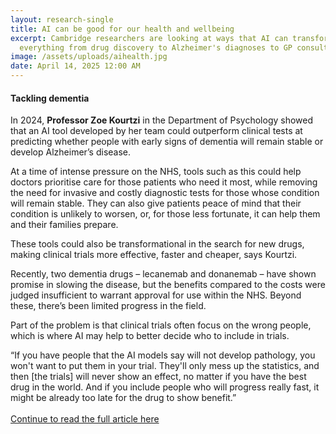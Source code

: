 ```yaml
---
layout: research-single
title: AI can be good for our health and wellbeing
excerpt: Cambridge researchers are looking at ways that AI can transform
  everything from drug discovery to Alzheimer's diagnoses to GP consultations.
image: /assets/uploads/aihealth.jpg
date: April 14, 2025 12:00 AM
---
```

#### **Tackling dementia**

In 2024, **Professor Zoe Kourtzi** in the Department of Psychology showed that an AI tool developed by her team could outperform clinical tests at predicting whether people with early signs of dementia will remain stable or develop Alzheimer’s disease. 

At a time of intense pressure on the NHS, tools such as this could help doctors prioritise care for those patients who need it most, while removing the need for invasive and costly diagnostic tests for those whose condition will remain stable. They can also give patients peace of mind that their condition is unlikely to worsen, or, for those less fortunate, it can help them and their families prepare. 

These tools could also be transformational in the search for new drugs, making clinical trials more effective, faster and cheaper, says Kourtzi. 

Recently, two dementia drugs – lecanemab and donanemab – have shown promise in slowing the disease, but the benefits compared to the costs were judged insufficient to warrant approval for use within the NHS. Beyond these, there’s been limited progress in the field. 

Part of the problem is that clinical trials often focus on the wrong people, which is where AI may help to better decide who to include in trials. 

“If you have people that the AI models say will not develop pathology, you won't want to put them in your trial. They'll only mess up the statistics, and then \[the trials] will never show an effect, no matter if you have the best drug in the world. And if you include people who will progress really fast, it might be already too late for the drug to show benefit.” \
\
[Continue to read the full article here](https://www.cam.ac.uk/stories/ai-and-health)